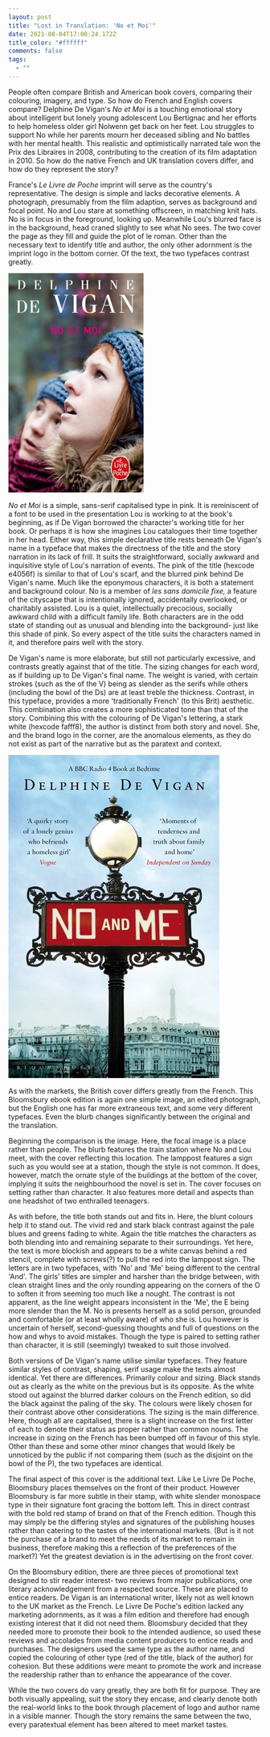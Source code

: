 ```yaml
---
layout: post
title: "Lost in Translation: 'No et Moi'"
date: 2021-08-04T17:00:24.172Z
title_color: "#ffffff"
comments: false
tags:
  - ""
---
```

People often compare British and American book covers, comparing their colouring, imagery, and type. So how do French and English covers compare? Delphine De Vigan's *No et Moi* is a touching emotional story about intelligent but lonely young adolescent Lou Bertignac and her efforts to help homeless older girl Nolwenn get back on her feet. Lou struggles to support No while her parents mourn her deceased sibling and No battles with her mental health. This realistic and optimistically narrated tale won the Prix des Libraires in 2008, contributing to the creation of its film adaptation in 2010. So how do the native French and UK translation covers differ, and how do they represent the story?

France's *Le Livre de Poche* imprint will serve as the country's representative. The design is simple and lacks decorative elements. A photograph, presumably from the film adaption, serves as background and focal point. No and Lou stare at something offscreen, in matching knit hats. No is in focus in the foreground, looking up. Meanwhile Lou's blurred face is in the background, head craned slightly to see what No sees. The two cover the page as they fill and guide the plot of le roman. Other than the necessary text to identify title and author, the only other adornment is the imprint logo in the bottom corner. Of the text, the two typefaces contrast greatly.

![](../uploads/article6-noetmoicover.jpeg)

*No et Moi* is a simple, sans-serif capitalised type in pink. It is reminiscent of a font to be used in the presentation Lou is working to at the book's beginning, as if De Vigan borrowed the character's working title for her book. Or perhaps it is how she imagines Lou catalogues their time together in her head. Either way, this simple declarative title rests beneath De Vigan's name in a typeface that makes the directness of the title and the story narration in its lack of frill. It suits the straightforward, socially awkward and inquisitive style of Lou's narration of events. The pink of the title (hexcode e4056f) is similar to that of Lou's scarf, and the blurred pink behind De Vigan's name. Much like the eponymous characters, it is both a statement and background colour. No is a member of *les sans domicile fixe,* a feature of the cityscape that is intentionally ignored, accidentally overlooked, or charitably assisted. Lou is a quiet, intellectually precocious, socially awkward child with a difficult family life. Both characters are in the odd state of standing out as unusual and blending into the background- just like this shade of pink. So every aspect of the title suits the characters named in it, and therefore pairs well with the story.

De Vigan's name is more elaborate, but still not particularly excessive, and contrasts greatly against that of the title. The sizing changes for each word, as if building up to De Vigan's final name. The weight is varied, with certain strokes (such as the of the V) being as slender as the serifs while others (including the bowl of the Ds) are at least treble the thickness. Contrast, in this typeface, provides a more 'traditionally French' (to this Brit) aesthetic.  This combination also creates a more sophisticated tone than that of the story. Combining this with the colouring of De Vigan's lettering, a stark white (hexcode fafff8), the author is distinct from both story and novel. She, and the brand logo in the corner, are the anomalous elements, as they do not exist as part of the narrative but as the paratext and context.

![](../uploads/article6-englishcover.jpeg)

As with the markets, the British cover differs greatly from the French. This Bloomsbury ebook edition is again one simple image, an edited photograph, but the English one has far more extraneous text, and some very different typefaces. Even the blurb changes significantly between the original and the translation.

Beginning the comparison is the image. Here, the focal image is a place rather than people. The blurb features the train station where No and Lou meet, with the cover reflecting this location. The lamppost features a sign such as you would see at a station, though the style is not common. It does, however, match the ornate style of the buildings at the bottom of the cover, implying it suits the neighbourhood the novel is set in. The cover focuses on setting rather than character. It also features more detail and aspects than one headshot of two enthralled teenagers.

As with before, the title both stands out and fits in. Here, the blunt colours help it to stand out. The vivid red and stark black contrast against the pale blues and greens fading to white. Again the title matches the characters as both blending into and remaining separate to their surroundings. Yet here, the text is more blockish and appears to be a white canvas behind a red stencil, complete with screws(?) to pull the red into the lamppost sign. The letters are in two typefaces, with 'No' and 'Me' being different to the central 'And'. The girls' titles are simpler and harsher than the bridge between, with clean straight lines and the only rounding appearing on the corners of the O to soften it from seeming too much like a nought. The contrast is not apparent, as the line weight appears inconsistent in the 'Me', the E being more slender than the M. No is presents herself as a solid person, grounded and comfortable (or at least wholly aware) of who she is. Lou however is uncertain of herself, second-guessing thoughts and full of questions on the how and whys to avoid mistakes. Though the type is paired to setting rather than character, it is still (seemingly) tweaked to suit those involved.

Both versions of De Vigan's name utilise similar typefaces. They feature similar styles of contrast, shaping, serif usage make the texts almost identical. Yet there are differences. Primarily colour and sizing. Black stands out as clearly as the white on the previous but is its opposite. As the white stood out against the blurred darker colours on the French edition, so did the black against the paling of the sky. The colours were likely chosen for their contrast above other considerations. The sizing is the main difference. Here, though all are capitalised, there is a slight increase on the first letter of each to denote their status as proper rather than common nouns. The increase in sizing on the French has been bumped off in favour of this style. Other than these and some other minor changes that would likely be unnoticed by the public if not comparing them (such as the disjoint on the bowl of the P), the two typefaces are identical.

The final aspect of this cover is the additional text. Like Le Livre De Poche, Bloomsbury places themselves on the front of their product. However Bloomsbury is far more subtle in their stamp, with white slender monospace type in their signature font gracing the bottom left. This in direct contrast with the bold red stamp of brand on that of the French edition. Though this may simply be the differing styles and signatures of the publishing houses rather than catering to the tastes of the international markets. (But is it not the purchase of a brand to meet the needs of its market to remain in business, therefore making this a reflection of the preferences of the market?) Yet the greatest deviation is in the advertising on the front cover. 

On the Bloomsbury edition, there are three pieces of promotional text designed to stir reader interest- two reviews from major publications, one literary acknowledgement from a respected source. These are placed to entice readers. De Vigan is an international writer, likely not as well known to the UK market as the French. Le Livre De Poche's edition lacked any marketing adornments, as it was a film edition and therefore had enough existing interest that it did not need them. Bloomsbury decided that they needed more to promote their book to the intended audience, so used these reviews and accolades from media content producers to entice reads and purchases. The designers used the same type as the author name, and copied the colouring of other type (red of the title, black of the author) for cohesion. But these additions were meant to promote the work and increase the readership rather than to enhance the appearance of the cover.

While the two covers do vary greatly, they are both fit for purpose. They are both visually appealing, suit the story they encase, and clearly denote both the real-world links to the book through placement of logo and author name in a visible manner. Though the story remains the same between the two, every paratextual element has been altered to meet market tastes.